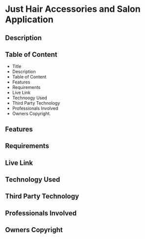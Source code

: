 # Just Hair Accessories and Salon Application

## Description

## Table of Content
- Title
- Description
- Table of Content
- Features
- Requirements
- Live Link
- Technoogy Used
- Third Party Technology
- Professionals Involved
- Owners Copyright.

## Features

## Requirements

## Live Link

## Technology Used

## Third Party Technology

## Professionals Involved

## Owners Copyright
